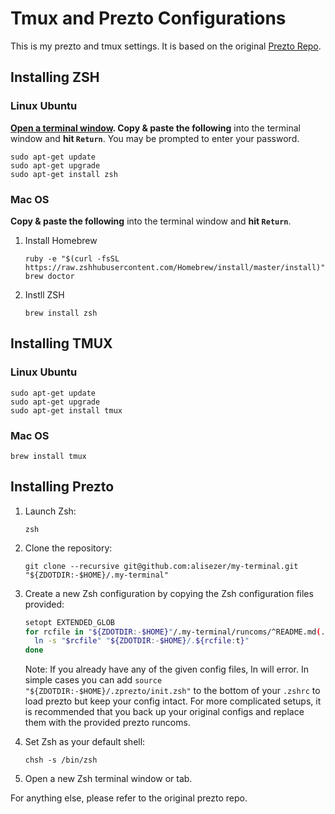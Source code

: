 Tmux and Prezto Configurations
==============================

This is my prezto and tmux settings. It is based on the original [Prezto Repo](https://github.com/sorin-ionescu/prezto).


Installing ZSH
--------------

### Linux Ubuntu

**[Open a terminal window](https://help.ubuntu.com/community/UsingTheTerminal). Copy & paste the following** into the terminal window and **hit `Return`**. You may be prompted to enter your password.

```shell
sudo apt-get update
sudo apt-get upgrade
sudo apt-get install zsh
```


### Mac OS
**Copy & paste the following** into the terminal window and **hit `Return`**.

1. Install Homebrew
    ```shell
    ruby -e "$(curl -fsSL https://raw.zshhubusercontent.com/Homebrew/install/master/install)"
    brew doctor
    ```

2. Instll ZSH
    ```shell
    brew install zsh
    ```


Installing TMUX
---------------

### Linux Ubuntu

```shell
sudo apt-get update
sudo apt-get upgrade
sudo apt-get install tmux
```

### Mac OS

```shell
brew install tmux
```


Installing Prezto
-----------------

1. Launch Zsh:

    ```console
    zsh
    ```

2. Clone the repository:

    ```console
    git clone --recursive git@github.com:alisezer/my-terminal.git "${ZDOTDIR:-$HOME}/.my-terminal"
    ```

3. Create a new Zsh configuration by copying the Zsh configuration files
    provided:

    ```sh
    setopt EXTENDED_GLOB
    for rcfile in "${ZDOTDIR:-$HOME}"/.my-terminal/runcoms/^README.md(.N); do
      ln -s "$rcfile" "${ZDOTDIR:-$HOME}/.${rcfile:t}"
    done
    ```

    Note: If you already have any of the given config files, ln will error. In
    simple cases you can add `source "${ZDOTDIR:-$HOME}/.zprezto/init.zsh"` to
    the bottom of your `.zshrc` to load prezto but keep your config intact. For
    more complicated setups, it is recommended that you back up your original
    configs and replace them with the provided prezto runcoms.

4. Set Zsh as your default shell:

    ```console
    chsh -s /bin/zsh
    ```

5. Open a new Zsh terminal window or tab.



For anything else, please refer to the original prezto repo.